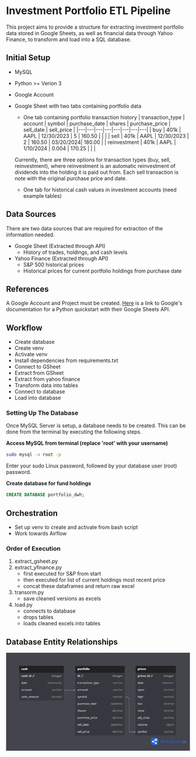 # Investment Portfolio ETL Pipeline 
This project aims to provide a structure for extracting investment portfolio data stored in Google Sheets, as well 
as financial data through Yahoo Finance, to transform and load into a SQL database.

## Initial Setup
* MySQL
* Python >= Verion 3
* Google Account
* Google Sheet with two tabs containing portfolio data
  * One tab containing portfolio transaction history
  | transaction_type | account | symbol | purchase_date | shares | purchase_price | sell_date | sell_price |
  |---|---|---|---|---|---|---|---|
  | buy              | 401k    | AAPL   |  12/30/2023   | 5      | 160.50         |           |            |
  | sell             | 401k    | AAPL   |  12/30/2023   | 2      | 160.50         | 03/20/2024| 180.00     |
  | reinvestment     | 401k    | AAPL   |  1/10/2024    | 0.004  | 170.25         |           |            |
  
  Currently, there are three options for transaction types (buy, sell, reinvestment), where reinvestment is an 
  automatic reinvestment of dividends into the holding it is paid out from. Each sell transaction is note with 
  the original purchase price and date.
  * One tab for historical cash values in investment accounts
(need example tables)

## Data Sources
There are two data sources that are required for extraction of the information needed.
* Google Sheet (Extracted through API)
  * History of trades, holdings, and cash levels
* Yahoo Finance (Extracted through API)
  * S&P 500 historical prices
  * Historical prices for current portfolio holdings from purchase date

## References
A Google Account and Project must be created. [Here](https://developers.google.com/sheets/api/quickstart/python) is a link to 
Google's documentation for a Python quickstart with their Google Sheets API.

## Workflow

* Create database
* Create venv
* Activate venv
* Install dependencies from requirements.txt
* Connect to GSheet
* Extract from GSheet
* Extract from yahoo finance
* Transform data into tables
* Connect to database
* Load into database

### Setting Up The Database
Once MySQL Server is setup, a database needs to be created. This can be done from the terminal by 
executing the following steps.

**Access MySQL from terminal (replace 'root' with your username)**
``` bash
sudo mysql -u root -p
```
Enter your sudo Linux password, followed by your database user (root) password.

**Create database for fund holdings**
``` sql
CREATE DATABASE portfolio_dwh;
```

## Orchestration
* Set up venv to create and activate from bash script
* Work towards Airflow

### Order of Execution
1. extract_gsheet.py
2. extract_yfinance.py
    * first executed for S&P from start
    * then executed for list of current holdings most recent price
    * concat these dataframes and return raw excel
3. transorm.py
    * save cleaned versions as excels
4. load.py
    * connects to database
    * drops tables
    * loads cleaned excels into tables

## Database Entity Relationships
![image](images/ER_Portfolio_DWH.png)
